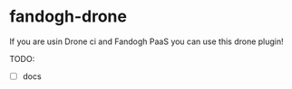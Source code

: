 # fandogh-drone

If you are usin Drone ci and Fandogh PaaS you can use this drone plugin!

TODO: 
- [ ] docs
